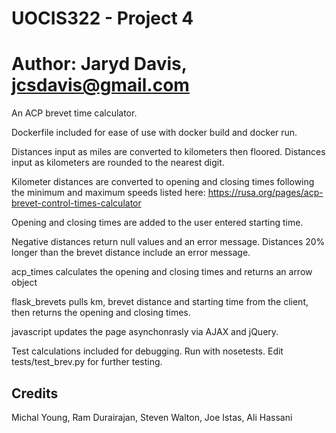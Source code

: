 # UOCIS322 - Project 4 #

# Author: Jaryd Davis, jcsdavis@gmail.com

An ACP brevet time calculator. 

Dockerfile included for ease of use with docker build and docker run. 

Distances input as miles are converted to kilometers then floored. Distances input as kilometers are rounded to the nearest digit.

Kilometer distances are converted to opening and closing times following the minimum and maximum speeds listed here: https://rusa.org/pages/acp-brevet-control-times-calculator 

Opening and closing times are added to the user entered starting time. 

Negative distances return null values and an error message. Distances 20% longer than the brevet distance include an error message.

acp_times calculates the opening and closing times and returns an arrow object

flask_brevets pulls km, brevet distance and starting time from the client, then returns the opening and closing times.

javascript updates the page asynchonrasly via AJAX and jQuery.

Test calculations included for debugging. Run with nosetests. Edit tests/test_brev.py for further testing. 


## Credits

Michal Young, Ram Durairajan, Steven Walton, Joe Istas, Ali Hassani